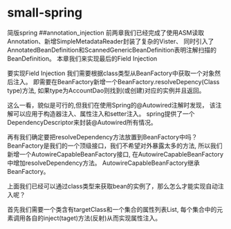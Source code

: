 # small-spring
简版spring
##annotation_injection
前两章我们已经完成了使用ASM读取Annotation、新增SimpleMetadataReader封装了复杂的Vister、
同时引入了AnnotatedBeanDefinition和ScannedGenericBeanDefinition表明注解扫描的BeanDefinition。
本章我们来实现最后的Field Injection

要实现Field Injection 我们需要根据class类型从BeanFactory中获取一个对象然后注入。
即需要在BeanFactory新增一个BeanFactory.resolveDepency(Class type)方法,
如果type为AccountDao则找到(或创建)对应的实例并且返回。

这么一看，貌似是可行的,但我们在使用Spring的@Autowired注解时发现，
该注解可以应用于构造器注入、属性注入和setter注入。
spring提供了一个DependencyDescriptor来封装@Autowired所有情况。

再有我们确定要把resolveDependency方法放置到BeanFactory中吗？
BeanFactory是我们的一个顶级接口，我们不希望对外暴露太多的方法,
所以我们新增一个AutowireCapableBeanFactory接口,
在AutowireCapableBeanFactory中增加resolveDependency方法。
AutowireCapableBeanFactory继承BeanFactory。

上面我们已经可以通过class类型来获取bean的实例了，那么怎么才能实现自动注入呢？

首先我们需要一个类含有targetClass和一个集合的属性列表List<Class>,
每个集合中的元素调用各自的inject(taget)方法(反射)从而实现属性注入。